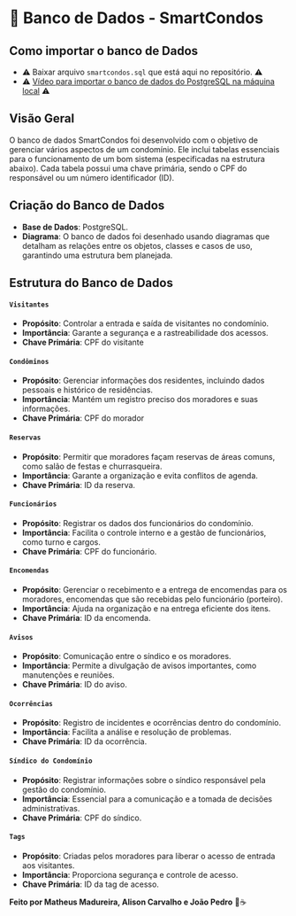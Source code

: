 # 🎲 Banco de Dados - SmartCondos
## Como importar o banco de Dados
- ⚠️ Baixar arquivo `smartcondos.sql` que está aqui no repositório. ⚠️
- ⚠️ [Vídeo para importar o banco de dados do PostgreSQL na máquina local](https://www.youtube.com/watch?v=ijB_YZNrv4E) ⚠️

## Visão Geral
O banco de dados SmartCondos foi desenvolvido com o objetivo de gerenciar vários aspectos de um condomínio. Ele inclui tabelas essenciais para o funcionamento de um bom sistema (especificadas na estrutura abaixo). Cada tabela possui uma chave primária, sendo o CPF do responsável ou um número identificador (ID).

## Criação do Banco de Dados
- **Base de Dados**: PostgreSQL.
- **Diagrama**: O banco de dados foi desenhado usando diagramas que detalham as relações entre os objetos, classes e casos de uso, garantindo uma estrutura bem planejada.

## Estrutura do Banco de Dados
#### `Visitantes`
- **Propósito**: Controlar a entrada e saída de visitantes no condomínio.
- **Importância**: Garante a segurança e a rastreabilidade dos acessos.
- **Chave Primária**: CPF do visitante

#### `Condôminos`
- **Propósito**: Gerenciar informações dos residentes, incluindo dados pessoais e histórico de residências.
- **Importância**: Mantém um registro preciso dos moradores e suas informações.
- **Chave Primária**: CPF do morador

#### `Reservas`
- **Propósito**: Permitir que moradores façam reservas de áreas comuns, como salão de festas e churrasqueira.
- **Importância**: Garante a organização e evita conflitos de agenda.
- **Chave Primária**: ID da reserva.

#### `Funcionários`
- **Propósito**: Registrar os dados dos funcionários do condomínio.
- **Importância**: Facilita o controle interno e a gestão de funcionários, como turno e cargos.
- **Chave Primária**: CPF do funcionário.

#### `Encomendas`
- **Propósito**: Gerenciar o recebimento e a entrega de encomendas para os moradores, encomendas que são recebidas pelo funcionário (porteiro).
- **Importância**: Ajuda na organização e na entrega eficiente dos itens.
- **Chave Primária**: ID da encomenda.

#### `Avisos`
- **Propósito**: Comunicação entre o síndico e os moradores.
- **Importância**: Permite a divulgação de avisos importantes, como manutenções e reuniões.
- **Chave Primária**: ID do aviso.

#### `Ocorrências`
- **Propósito**: Registro de incidentes e ocorrências dentro do condomínio.
- **Importância**: Facilita a análise e resolução de problemas.
- **Chave Primária**: ID da ocorrência.

#### `Síndico do Condomínio`
- **Propósito**: Registrar informações sobre o síndico responsável pela gestão do condomínio.
- **Importância**: Essencial para a comunicação e a tomada de decisões administrativas.
- **Chave Primária**: CPF do síndico.

#### `Tags`
- **Propósito**: Criadas pelos moradores para liberar o acesso de entrada aos visitantes.
- **Importância**: Proporciona segurança e controle de acesso.
- **Chave Primária**: ID da tag de acesso.

**Feito por Matheus Madureira, Alison Carvalho e João Pedro** 🧡☕
